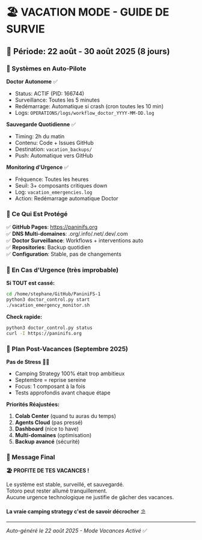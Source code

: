# 🏖️ VACATION MODE - GUIDE DE SURVIE

## 📅 Période: 22 août - 30 août 2025 (8 jours)

### 🤖 Systèmes en Auto-Pilote

**Doctor Autonome** ✅
- Status: ACTIF (PID: 166744)  
- Surveillance: Toutes les 5 minutes
- Redémarrage: Automatique si crash (cron toutes les 10 min)
- Logs: `OPERATIONS/logs/workflow_doctor_YYYY-MM-DD.log`

**Sauvegarde Quotidienne** ✅
- Timing: 2h du matin
- Contenu: Code + Issues GitHub
- Destination: `vacation_backups/`
- Push: Automatique vers GitHub

**Monitoring d'Urgence** ✅
- Fréquence: Toutes les heures
- Seuil: 3+ composants critiques down
- Log: `vacation_emergencies.log`
- Action: Redémarrage automatique Doctor

### 🎯 Ce Qui Est Protégé

✅ **GitHub Pages**: https://paninifs.org  
✅ **DNS Multi-domaines**: .org/.info/.net/.dev/.com  
✅ **Doctor Surveillance**: Workflows + interventions auto  
✅ **Repositories**: Backup quotidien  
✅ **Configuration**: Stable, pas de changements  

### 🚨 En Cas d'Urgence (très improbable)

**Si TOUT est cassé:**
```bash
cd /home/stephane/GitHub/PaniniFS-1
python3 doctor_control.py start
./vacation_emergency_monitor.sh
```

**Check rapide:**
```bash
python3 doctor_control.py status
curl -I https://paninifs.org
```

### 📅 Plan Post-Vacances (Septembre 2025)

**Pas de Stress** 🧘‍♂️
- Camping Strategy 100% était trop ambitieux  
- Septembre = reprise sereine
- Focus: 1 composant à la fois
- Tests approfondis avant chaque étape

**Priorités Réajustées:**
1. **Colab Center** (quand tu auras du temps)
2. **Agents Cloud** (pas pressé)  
3. **Dashboard** (nice to have)
4. **Multi-domaines** (optimisation)
5. **Backup avancé** (sécurité)

### 🎉 Message Final

**🏖️ PROFITE DE TES VACANCES !**

Le système est stable, surveillé, et sauvegardé.  
Totoro peut rester allumé tranquillement.  
Aucune urgence technologique ne justifie de gâcher des vacances.

**La vraie camping strategy c'est de savoir décrocher** ⛱️

---
*Auto-généré le 22 août 2025 - Mode Vacances Activé* ✅
